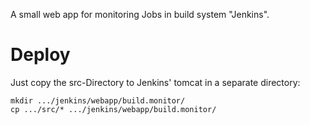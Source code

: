 A small web app for monitoring Jobs in build system "Jenkins".

# Deploy

Just copy the src-Directory to Jenkins' tomcat in a separate directory:

	mkdir .../jenkins/webapp/build.monitor/
	cp .../src/* .../jenkins/webapp/build.monitor/
